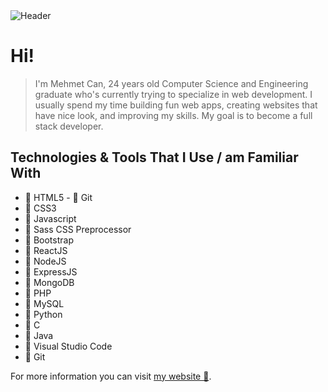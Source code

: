 <img src="https://mehmetcanaygun.github.io/files/assets/github-readme-header.jpg" alt="Header" />

# Hi!

> I'm Mehmet Can, 24 years old Computer Science and Engineering graduate who's currently trying to specialize in web development. I usually spend my time building fun web apps, creating websites that have nice look, and improving my skills. My goal is to become a full stack developer.

## Technologies & Tools That I Use / am Familiar With

- 📌 HTML5                    - 📌 Git
- 📌 CSS3
- 📌 Javascript
- 📌 Sass CSS Preprocessor
- 📌 Bootstrap
- 📌 ReactJS
- 📌 NodeJS
- 📌 ExpressJS
- 📌 MongoDB
- 📌 PHP
- 📌 MySQL
- 📌 Python
- 📌 C
- 📌 Java
- 📌 Visual Studio Code
- 📌 Git

For more information you can visit <a href="https://mehmetcanaygun.netlify.app/" target="_blank">my website 🔗</a>.
